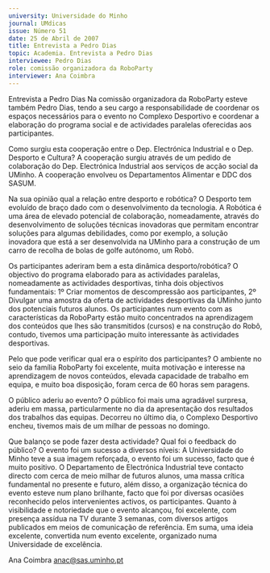 ```yaml
---
university: Universidade do Minho
journal: UMdicas
issue: Número 51
date: 25 de Abril de 2007
title: Entrevista a Pedro Dias
topic: Academia. Entrevista a Pedro Dias
interviewee: Pedro Dias
role: comissão organizadora da RoboParty
interviewer: Ana Coimbra
---
```




Entrevista a Pedro Dias
Na comissão organizadora da RoboParty esteve também Pedro Dias, tendo a seu cargo a responsabilidade de coordenar os espaços necessários para o
evento no Complexo Desportivo e coordenar a elaboração do programa social e de actividades paralelas oferecidas aos participantes.


Como surgiu esta cooperação entre o Dep. Electrónica
Industrial e o Dep. Desporto e Cultura?
A cooperação surgiu através de um pedido de colaboração do Dep.
Electrónica Industrial aos serviços de acção social da UMinho. A
cooperação envolveu os Departamentos Alimentar e DDC dos
SASUM.


Na sua opinião qual a relação entre desporto e robótica?
O Desporto tem evoluído de braço dado com o desenvolvimento da
tecnologia. A Robótica é uma área de elevado potencial de
colaboração, nomeadamente, através do desenvolvimento de
soluções técnicas inovadoras que permitam encontrar soluções
para algumas debilidades, como por exemplo, a solução inovadora
que está a ser desenvolvida na UMinho para a construção de um
carro de recolha de bolas de golfe autónomo, um Robô.


Os participantes aderiram bem a esta dinâmica
desporto/robótica?
O objectivo do programa elaborado para as actividades paralelas,
nomeadamente as actividades desportivas, tinha dois objectivos
fundamentais: 1º Criar momentos de descompressão aos
participantes, 2º Divulgar uma amostra da oferta de actividades
desportivas da UMinho junto dos potenciais futuros alunos. Os
participantes num evento com as características da RoboParty
estão muito concentrados na aprendizagem dos conteúdos que
lhes são transmitidos (cursos) e na construção do Robô, contudo,
tivemos uma participação muito interessante às actividades
desportivas.


Pelo que pode verificar qual era o espírito dos participantes?
O ambiente no seio da família RoboParty foi excelente, muita
motivação e interesse na aprendizagem de novos conteúdos,
elevada capacidade de trabalho em equipa, e muito boa
disposição, foram cerca de 60 horas sem paragens.


O público aderiu ao evento?
O público foi mais uma agradável surpresa, aderiu em massa,
particularmente no dia da apresentação dos resultados dos
trabalhos das equipas. Decorreu no último dia, o Complexo
Desportivo encheu, tivemos mais de um milhar de pessoas no
domingo.


Que balanço se pode fazer desta actividade? Qual foi o
feedback do público?
O evento foi um sucesso a diversos níveis: A Universidade do
Minho teve a sua imagem reforçada, o evento foi um sucesso, facto
que é muito positivo. O Departamento de Electrónica Industrial teve
contacto directo com cerca de meio milhar de futuros alunos, uma
massa crítica fundamental no presente e futuro, além disso, a
organização técnica do evento esteve num plano brilhante, facto
que foi por diversas ocasiões reconhecido pelos intervenientes
activos, os participantes. Quanto à visibilidade e notoriedade que o
evento alcançou, foi excelente, com presença assídua na TV
durante 3 semanas, com diversos artigos publicados em meios de
comunicação de referência. Em suma, uma ideia excelente,
convertida num evento excelente, organizado numa Universidade
de excelência.


Ana Coimbra
anac@sas.uminho.pt